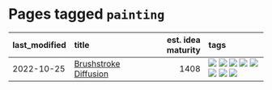 # Pages tagged `painting`

|last_modified|title|est. idea maturity|tags
|:---|:---|---:|:---|
|2022-10-25|[Brushstroke Diffusion](../brushstroke-diffusion.md)|1408|[![](https://img.shields.io/badge/tag-artisticstyletransfer-3c7f53)](../tags/artisticstyletransfer.md) [![](https://img.shields.io/badge/tag-creativity-22d494)](../tags/creativity.md) [![](https://img.shields.io/badge/tag-deepgenerativemodeling-90446b)](../tags/deepgenerativemodeling.md) [![](https://img.shields.io/badge/tag-experimental-eac1b9)](../tags/experimental.md) [![](https://img.shields.io/badge/tag-imageprocessing-35d2ce)](../tags/imageprocessing.md) [![](https://img.shields.io/badge/tag-modeltraining-8e95e2)](../tags/modeltraining.md) [![](https://img.shields.io/badge/tag-painting-be4650)](../tags/painting.md) [![](https://img.shields.io/badge/tag-wip-4a3565)](../tags/wip.md)|